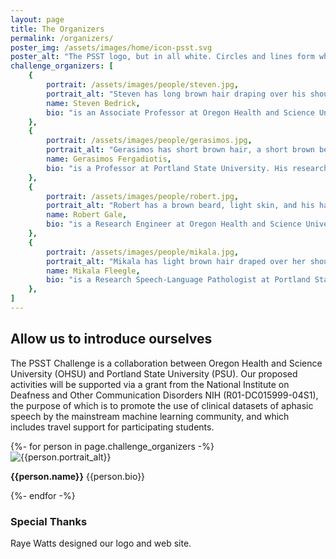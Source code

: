```yaml
---
layout: page
title: The Organizers
permalink: /organizers/
poster_img: /assets/images/home/icon-psst.svg
poster_alt: "The PSST logo, but in all white. Circles and lines form what could represent the nodes and edges of a deep neural network. A pair of hands are cupped in front as though whispering to the viewer. Behind the icon is a stylized spectrogram in a wide spectrum of blues and purples." 
challenge_organizers: [
    {
        portrait: /assets/images/people/steven.jpg,
        portrait_alt: "Steven has long brown hair draping over his shoulder, a full brown beard, and light skin. He is wearing sunglasses, an olive green billed cap, and a black rain jacket. His teeth are showing as he smiles and leans against a tree, with a forest in the background.",
        name: Steven Bedrick,
        bio: "is an Associate Professor at Oregon Health and Science University. His research focuses on biomedical applications for speech and language technologies, with a particular emphasis on language disorders and disabilities."
    },
    {
        portrait: /assets/images/people/gerasimos.jpg,
        portrait_alt: "Gerasimos has short brown hair, a short brown beard with a few white patches, and light skin. He is wearing a blue and white collared shirt with a broad plaid pattern. He is smiling with his mouth closed in front of a plain sky-blue wall.",
        name: Gerasimos Fergadiotis,
        bio: "is a Professor at Portland State University. His research focuses on developing psychometric applications to quantify clinically relevant aspects of language processing in stroke patients."
    },
    {
        portrait: /assets/images/people/robert.jpg,
        portrait_alt: "Robert has a brown beard, light skin, and his hair is covered with a bright red beanie. He wears glasses and an orange/blue/white zippered coat. He is wide-eyed and has his hand to his ear, listening to the many barnacles on the large rock right behind him.",
        name: Robert Gale,
        bio: "is a Research Engineer at Oregon Health and Science University, researching and implementing systems to recognize and analyze speech & language in a clinical context."
    },
    {
        portrait: /assets/images/people/mikala.jpg,
        portrait_alt: "Mikala has light brown hair draped over her shoulder and light skin. She is wearing a dark gray blazer with a white shirt underneath. She smiles with her teeth showing, standing near a balcony railing and a variety of potted plants. Large city buildings cover most of the background, with a bit of blue sky in the middle.",   
        name: Mikala Fleegle,
        bio: "is a Research Speech-Language Pathologist at Portland State University. Her research interests are in using computer technologies for more precise assessment of aphasia and apraxia of speech."
    },
]
---
```



## Allow us to introduce ourselves

The PSST Challenge is a collaboration between Oregon Health and Science University (OHSU) and Portland State
University (PSU). Our proposed activities will be supported via a grant from the National Institute on Deafness
and Other Communication Disorders NIH (R01-DC015999-04S1), the purpose of which is to promote the use of clinical
datasets of aphasic speech by the mainstream machine learning community, and which includes travel support for
participating students.


<div id="the-psst-people">
{%- for person in page.challenge_organizers -%}
    <div class="person">
        <div class="portrait"><img src="{{person.portrait}}" alt="{{person.portrait_alt}}" /></div>
        <p><strong>{{person.name}}</strong> {{person.bio}}</p>
    </div>
{%- endfor -%}
</div>

### Special Thanks

Raye Watts designed our logo and web site.
